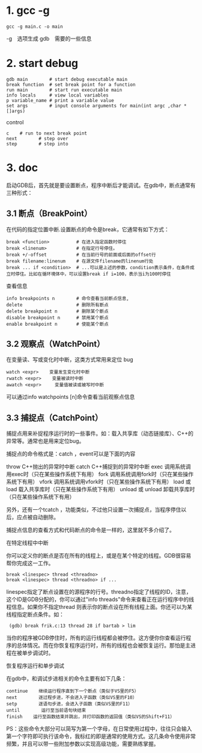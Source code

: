 # 1. gcc -g
```
gcc -g main.c -o main
```
-g　选项生成 gdb　需要的一些信息

# 2. start debug
```
gdb main        # start debug executable main
break function  # set break point for a function
run main        # start run executable main
info locals     # view local variables
p variable_name # print a variable value
set args        # input console arguments for main(int argc ,char *[]args)
```
control
```
c    # run to next break point
next        # step over
step        # step into
```
# 3. doc
启动GDB后，首先就是要设置断点，程序中断后才能调试。在gdb中，断点通常有三种形式：

## 3.1 断点（BreakPoint）

在代码的指定位置中断.设置断点的命令是break，它通常有如下方式：
```
break <function>          # 在进入指定函数时停住
break <linenum>           # 在指定行号停住。
break +/-offset           # 在当前行号的前面或后面的offset行
break filename:linenum    # 在源文件filename的linenum行处
break ... if <condition>  # ...可以是上述的参数，condition表示条件，在条件成立时停住。比如在循环境体中，可以设置break if i=100，表示当i为100时停住
```
查看信息
```
info breakpoints n        # 命令查看当前断点信息,
delete                    # 删除所有断点
delete breakpoint n       # 删除某个断点
disable breakpoint n      # 禁用某个断点
enable breakpoint n       # 使能某个断点
```

## 3.2 观察点（WatchPoint）

在变量读、写或变化时中断，这类方式常用来定位 bug  

```
watch <expr>    变量发生变化时中断
rwatch <expr>    变量被读时中断
awatch <expr>     变量值被读或被写时中断
```

可以通过info watchpoints [n]命令查看当前观察点信息

## 3.3 捕捉点（CatchPoint）

捕捉点用来补捉程序运行时的一些事件。如：载入共享库（动态链接库）、C++的异常等。通常也是用来定位bug。

捕捉点的命令格式是：catch <event>，event可以是下面的内容

  throw     C++抛出的异常时中断
  catch     C++捕捉到的异常时中断
  exec    调用系统调用exec时（只在某些操作系统下有用）
  fork    调用系统调用fork时（只在某些操作系统下有用）
  vfork    调用系统调用vfork时（只在某些操作系统下有用）
  load 或 load <libname>     载入共享库时（只在某些操作系统下有用）
  unload 或 unload <libname>    卸载共享库时（只在某些操作系统下有用）

另外，还有一个tcatch <event>，功能类似，不过他只设置一次捕捉点，当程序停住以后，应点被自动删除。

捕捉点信息的查看方式和代码断点的命令是一样的，这里就不多介绍了。

在特定线程中中断

你可以定义你的断点是否在所有的线程上，或是在某个特定的线程。GDB很容易帮你完成这一工作。

    break <linespec> thread <threadno>
    break <linespec> thread <threadno> if ...

linespec指定了断点设置在的源程序的行号。threadno指定了线程的ID，注意，这个ID是GDB分配的，你可以通过"info threads"命令来查看正在运行程序中的线程信息。如果你不指定thread <threadno>则表示你的断点设在所有线程上面。你还可以为某线程指定断点条件。如：

     (gdb) break frik.c:13 thread 28 if bartab > lim

当你的程序被GDB停住时，所有的运行线程都会被停住。这方便你你查看运行程序的总体情况。而在你恢复程序运行时，所有的线程也会被恢复运行。那怕是主进程在被单步调试时。

恢复程序运行和单步调试

在gdb中，和调试步进相关的命令主要有如下几条：

    continue    继续运行程序直到下一个断点（类似于VS里的F5）
    next        逐过程步进，不会进入子函数（类似VS里的F10）
    setp        逐语句步进，会进入子函数（类似VS里的F11）
    until        运行至当前语句块结束
    finish    运行至函数结束并跳出，并打印函数的返回值（类似VS的Shift+F11）

PS：这些命令大部分可以简写为第一个字母，在日常使用过程中，往往只会输入第一个字符即可执行该命令，我标红的即是通常的使用方式。这几条命令使用非常频繁，并且可以带一些附加参数以实现高级功能，需要熟练掌握。
